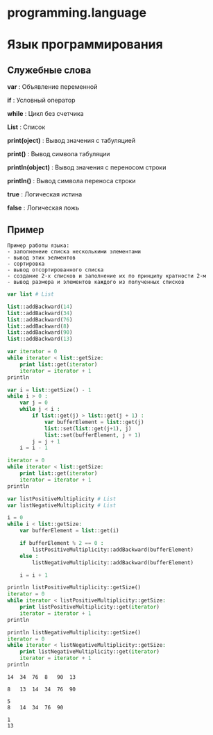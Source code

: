 # programming.language

# Язык программирования


## Служебные слова
**var** : Объявление переменной

**if** : Условный оператор

**while** : Цикл без счетчика

**List** : Список

**print(oject)** : Вывод значения с табуляцией

**print()** : Вывод символа табуляции

**println(object)** : Вывод значения с переносом строки

**println()** : Вывод символа переноса строки

**true** : Логическая истина

**false** : Логическая ложь


## Пример
```
Пример работы языка:
- заполненеие списка несколькими элементами
- вывод этих эелментов
- сортировка
- вывод отсортированного списка
- создание 2-х списков и заполнение их по принципу кратности 2-м
- вывод размера и элементов каждого из полученных списков
```

```php
var list # List

list::addBackward(14)
list::addBackward(34)
list::addBackward(76)
list::addBackward(8)
list::addBackward(90)
list::addBackward(13)

var iterator = 0
while iterator < list::getSize:
    print list::get(iterator)
    iterator = iterator + 1
println

var i = list::getSize() - 1
while i > 0 :
    var j = 0
    while j < i :
        if list::get(j) > list::get(j + 1) :
            var bufferElement = list::get(j)
            list::set(list::get(j+1), j)
            list::set(bufferElement, j + 1)
        j = j + 1
    i = i - 1

iterator = 0
while iterator < list::getSize:
    print list::get(iterator)
    iterator = iterator + 1
println

var listPositiveMultiplicity # List
var listNegativeMultiplicity # List

i = 0
while i < list::getSize:
    var bufferElement = list::get(i)

    if bufferElement % 2 == 0 :
        listPositiveMultiplicity::addBackward(bufferElement)
    else :
        listNegativeMultiplicity::addBackward(bufferElement)

    i = i + 1

println listPositiveMultiplicity::getSize()
iterator = 0
while iterator < listPositiveMultiplicity::getSize:
    print listPositiveMultiplicity::get(iterator)
    iterator = iterator + 1
println

println listNegativeMultiplicity::getSize()
iterator = 0
while iterator < listNegativeMultiplicity::getSize:
    print listNegativeMultiplicity::get(iterator)
    iterator = iterator + 1
println
```

```
14	34	76	8	90	13	

8	13	14	34	76	90	

5
8	14	34	76	90	

1
13
